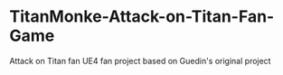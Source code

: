 # TitanMonke-Attack-on-Titan-Fan-Game
Attack on Titan fan UE4 fan project based on Guedin's original project
